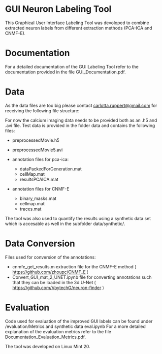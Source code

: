 # GUI Neuron Labeling Tool

This Graphical User Interface Labeling Tool was devoloped to combine extracted neuron labels from different extraction methods (PCA-ICA and CNMF-E). 

# Documentation
For a detailed documentation of the GUI Labeling Tool refer to the documentation provided in the file GUI_Documentation.pdf. 

# Data
As the data files are too big please contact carlotta.ruppert@gmail.com for receiving the following file structure: 

For now the calcium imaging data needs to be provided both as an .h5 and .avi file. Test data is provided in the folder data and contains the following files:
- preprocessedMovie.h5
- preprocessedMovie5.avi

- annotation files for pca-ica:
    - dataPackedForGeneration.mat
    - cellMap.mat
    - resultsPCAICA.mat
    
- annotation files for CNMF-E
    - binary_masks.mat
    - cellmap.mat
    - traces.mat
    
 The tool was also used to quantify the results using a synthetic data set which is accesable as well in the subfolder data/synthetic/.
 
 # Data Conversion
 Files used for conversion of the annotations:
 - cnmfe_get_results.m extraction file for the CNMF-E method ( https://github.com/zhoupc/CNMF_E ) 
 - Convert_GUI_mat_2_UNET.ipynb file for converting annotations such that they can be loaded in the 3d U-Net ( https://github.com/VoytechG/neuron-finder )

# Evaluation
Code used for evaluation of the improved GUI labels can be found under /evaluation/Metrics and synthetic data eval.ipynb 
For a more detailed explanation of the evaluation metrics refer to the file Documentation_Evaluation_Metrics.pdf.

The tool was developed on Linux Mint 20.
